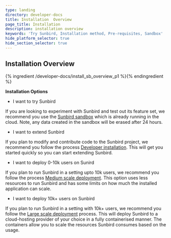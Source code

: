 ```yaml
---
type: landing
directory: developer-docs
title: Installation  Overview
page_title: Installation
description: installation overview
keywords: 'Try Sunbird, Installation method, Pre-requisites, Sandbox'
hide_platform_selector: true
hide_section_selector: true
---
```


## Installation Overview

{% ingredient /developer-docs/install_sb_overview_p1 %}{% endingredient %}

**Installation Options**

+ I want to try Sunbird

If you are looking to experiment with Sunbird and test out its feature set, we recommend you use the [Sunbird sandbox](https://staging.open-sunbird.org/) which is already running in the cloud. Note, any data created in the sandbox will be erased after 24 hours.
+ I want to extend Sunbird

If you plan to modify and contribute code to the Sunbird project, we recommend you follow the process [Developer installation]( /developer-docs/developer_install ). This will get you started quickly so you can start extending Sunbird.
+ I want to deploy 0-10k users on Sunird

If you plan to run Sunbird in a setting upto 10k users, we recommend you follow the process [Medium scale deployment](/developer-docs/medium_scale_deploy ). This option uses less resources to run Sunbird and has some limits on how much the installed application can scale.
+ I want to deploy 10k+ users on Sunbird

If you plan to run Sunbird in a setting with 10k+ users, we recommend you follow the [Large scale deployment](/developer-docs/large_scale_deploy) process. 
This will deploy Sunbird to a cloud-hosting provider of your choice in a fully containerised manner. The containers allow you to scale the resources Sunbird consumes based on the usage.
